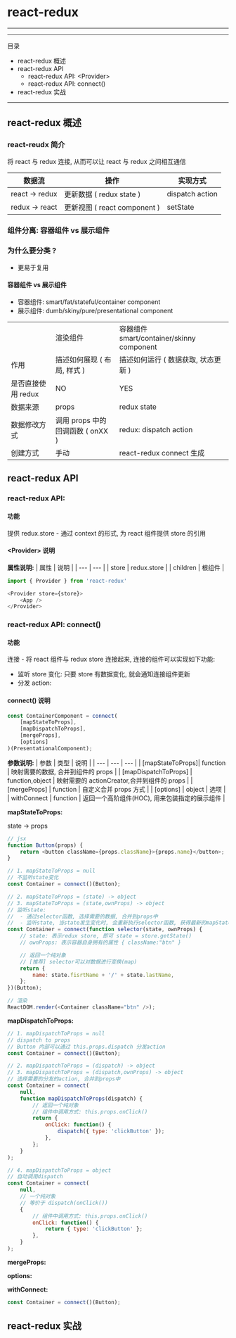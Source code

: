 # react-redux

---

---

目录

-   react-redux 概述
-   react-redux API
    -   react-redux API: \<Provider>
    -   react-redux API: connect()
-   react-redux 实战

---

## react-redux 概述

### react-reudx 简介

将 react 与 redux 连接, 从而可以让 react 与 redux 之间相互通信

| 数据流         | 操作                         | 实现方式        |
| -------------- | ---------------------------- | --------------- |
| react -> redux | 更新数据 ( redux state )     | dispatch action |
| redux -> react | 更新视图 ( react component ) | setState        |

### 组件分离: 容器组件 vs 展示组件

### 为什么要分类 ?

-   更易于复用

#### 容器组件 vs 展示组件

-   容器组件: smart/fat/stateful/container component
-   展示组件: dumb/skiny/pure/presentational component

|                    |                                  |                                           |
| ------------------ | -------------------------------- | ----------------------------------------- |
|                    | 渲染组件                         | 容器组件 smart/container/skinny component |
| 作用               | 描述如何展现 ( 布局, 样式 )      | 描述如何运行 ( 数据获取, 状态更新 )       |
| 是否直接使用 redux | NO                               | YES                                       |
| 数据来源           | props                            | redux state                               |
| 数据修改方式       | 调用 props 中的回调函数 ( onXX ) | redux: dispatch action                    |
| 创建方式           | 手动                             | react-redux connect 生成                  |

## react-redux API

### react-redux API: <Provider>

#### 功能

提供 redux.store - 通过 context 的形式, 为 react 组件提供 store 的引用

#### \<Provider> 说明

**属性说明:**
| 属性 | 说明 |
| --- | --- |
| store | redux.store |
| children | 根组件 |

```javascript
import { Provider } from 'react-redux'

<Provider store={store}>
    <App />
</Provider>
```

### react-redux API: connect()

#### 功能

连接 - 将 react 组件与 redux store 连接起来, 连接的组件可以实现如下功能:

-   监听 store 变化: 只要 store 有数据变化, 就会通知连接组件更新
-   分发 action:

#### connect() 说明

```javascript
const ContainerComponent = connect(
	[mapStateToProps],
	[mapDispatchToProps],
	[mergeProps],
	[options]
)(PresentationalComponent);
```

**参数说明:**
| 参数 | 类型 | 说明 |
| --- | --- | --- |
| [mapStateToProps]| function | 映射需要的数据, 合并到组件的 props |
| [mapDispatchToProps] | function,object | 映射需要的 actionCreator,合并到组件的 props |
| [mergeProps] | function | 自定义合并 props 方式 |
| [options] | object | 选项 |
| withConnect | function | 返回一个高阶组件(HOC), 用来包装指定的展示组件 |

**mapStateToProps:**

state -> props

```javascript
// jsx
function Button(props) {
	return <button className={props.className}>{props.name}</button>;
}

// 1. mapStateToProps = null
// 不监听state变化
const Container = connect()(Button);

// 2. mapStateToProps = (state) -> object
// 3. mapStateToProps = (state,ownProps) -> object
// 监听state:
//  - 通过selector函数, 选择需要的数据, 合并到props中
//  - 监听state, 当state发生变化时, 会重新执行selector函数, 获得最新的mapState之后, 更新组件
const Container = connect(function selector(state, ownProps) {
	// state: 表示redux store, 即可 state = store.getState()
	// ownProps: 表示容器自身拥有的属性 { className:"btn" }

	// 返回一个纯对象
	// [推荐] selector可以对数据进行变换(map)
	return {
		name: state.fisrtName + '/' + state.lastName,
	};
})(Button);

// 渲染
ReactDOM.render(<Container className="btn" />);
```

**mapDispatchToProps:**

```javascript
// 1. mapDispatchToProps = null
// dispatch to props
// Button 内部可以通过 this.props.dispatch 分发action
const Container = connect()(Button);

// 2. mapDispatchToProps = (dispatch) -> object
// 3. mapDispatchToProps = (dispatch,ownProps) -> object
// 选择需要的分发的action, 合并到props中
const Container = connect(
	null,
	function mapDispatchToProps(dispatch) {
		// 返回一个纯对象
		// 组件中调用方式: this.props.onClick()
		return {
			onClick: function() {
				dispatch({ type: 'clickButton' });
			},
		};
	}
);

// 4. mapDispatchToProps = object
// 自动调用dispatch
const Container = connect(
	null,
	// 一个纯对象
	// 等价于 dispatch(onClick())
	{
		// 组件中调用方式: this.props.onClick()
		onClick: function() {
			return { type: 'clickButton' };
		},
	}
);
```

**mergeProps:**

**options:**

**withConnect:**

```javascript
const Container = connect()(Button);
```

## react-redux 实战
